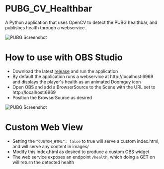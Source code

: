 # PUBG_CV_Healthbar
A Python application that uses OpenCV to detect the PUBG healthbar, and publishes health through a webservice.

![PUBG Screenshot](https://i.imgur.com/ieRC0mL.png)

# How to use with OBS Studio

* Download the latest [release](https://github.com/thegouger/PUBG_CV_Healthbar/releases/latest) and run the application
* By default the application runs a webservice at http://localhost:6969 and displays the player's health as an animated Doomguy icon
* Open OBS and add a BrowserSource to the Scene with the URL set to http://localhost:6969
* Position the BrowserSource as desired

![PUBG Screenshot](https://i.imgur.com/53FOo7W.png)

# Custom Web View

* Setting the `"CUSTOM_HTML": false` to true will serve a custom index.html, and will serve any content in images/
* Modify this index.html as desired to produce a custom OBS widget
* The web service exposes an endpoint `/health`, which doing a GET on will return the detected health
